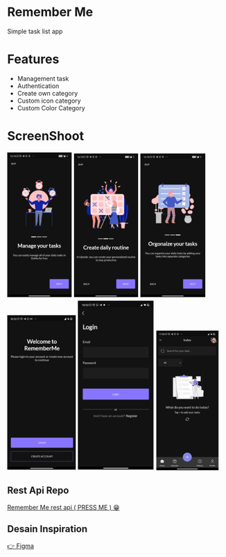 # Remember Me

Simple task list app

# Features

- Management task
- Authentication
- Create own category
- Custom icon category
- Custom Color Category

# ScreenShoot
![Screenshot](screenshoot/01.png)
![Screenshot](screenshoot/02.png)
![Screenshot](screenshoot/03.png)
![Screenshot](screenshoot/04.png)
## Rest Api Repo
<a href="https://github.com/Farriq-mfq/RememberMe-Rest-Api">Remember Me rest api ( PRESS ME ) 😁</a>
## Desain Inspiration
<a href="https://www.figma.com/file/029hqnIvD90UN7QEQ9NQKE/UpTodo---Todo-list-app-UI-Kit-(Community)?type=design&node-id=69-6594&mode=design&t=8p6x9wre93HYXTzV-0">👉 Figma</a>
